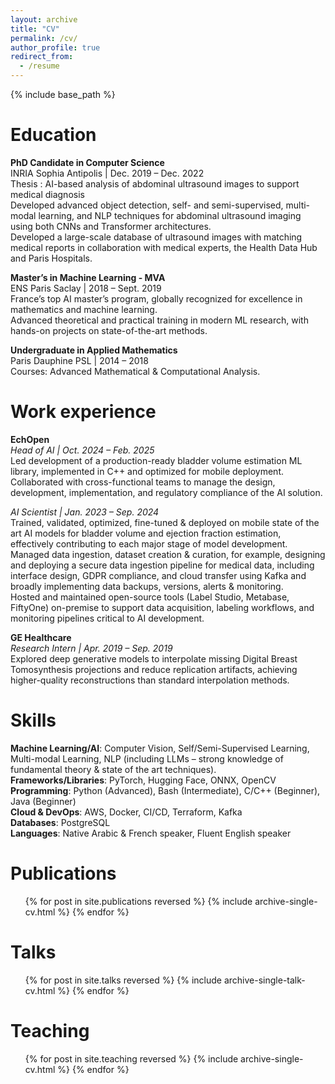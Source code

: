 ```yaml
---
layout: archive
title: "CV"
permalink: /cv/
author_profile: true
redirect_from:
  - /resume
---
```


{% include base_path %}

Education
======
**PhD Candidate in Computer Science**  
INRIA Sophia Antipolis | Dec. 2019 – Dec. 2022  
Thesis : AI-based analysis of abdominal ultrasound images to support medical diagnosis  
Developed advanced object detection, self- and semi-supervised, multi-modal learning, and NLP techniques for abdominal ultrasound imaging using both CNNs and Transformer architectures.  
Developed a large-scale database of ultrasound images with matching medical reports in collaboration with medical experts, the Health Data Hub and Paris Hospitals.

**Master’s in Machine Learning - MVA**  
ENS Paris Saclay | 2018 – Sept. 2019  
France’s top AI master’s program, globally recognized for excellence in mathematics and machine learning.  
Advanced theoretical and practical training in modern ML research, with hands-on projects on state-of-the-art methods.

**Undergraduate in Applied Mathematics**  
Paris Dauphine PSL | 2014 – 2018  
Courses: Advanced Mathematical & Computational Analysis.

Work experience
======
**EchOpen**  
*Head of AI | Oct. 2024 – Feb. 2025*  
Led development of a production-ready bladder volume estimation ML library, implemented in C++ and optimized for mobile deployment.  
Collaborated with cross-functional teams to manage the design, development, implementation, and regulatory compliance of the AI solution.  

*AI Scientist | Jan. 2023 – Sep. 2024*  
Trained, validated, optimized, fine-tuned & deployed on mobile state of the art AI models for bladder volume and ejection fraction estimation, effectively contributing to each major stage of model development.  
Managed data ingestion, dataset creation & curation, for example, designing and deploying a secure data ingestion pipeline for medical data, including interface design, GDPR compliance, and cloud transfer using Kafka and broadly implementing data backups, versions, alerts & monitoring.  
Hosted and maintained open-source tools (Label Studio, Metabase, FiftyOne) on-premise to support data acquisition, labeling workflows, and monitoring pipelines critical to AI development.

**GE Healthcare**  
*Research Intern | Apr. 2019 – Sep. 2019*  
Explored deep generative models to interpolate missing Digital Breast Tomosynthesis projections and reduce replication artifacts, achieving higher-quality reconstructions than standard interpolation methods.

Skills
======
**Machine Learning/AI**: Computer Vision, Self/Semi-Supervised Learning, Multi-modal Learning, NLP (including LLMs – strong knowledge of fundamental theory & state of the art techniques).  
**Frameworks/Libraries**: PyTorch, Hugging Face, ONNX, OpenCV  
**Programming**: Python (Advanced), Bash (Intermediate), C/C++ (Beginner), Java (Beginner)  
**Cloud & DevOps**: AWS, Docker, CI/CD, Terraform, Kafka  
**Databases**: PostgreSQL  
**Languages**: Native Arabic & French speaker, Fluent English speaker

Publications
======
<ul>{% for post in site.publications reversed %}
  {% include archive-single-cv.html %}
{% endfor %}</ul>

Talks
======
<ul>{% for post in site.talks reversed %}
  {% include archive-single-talk-cv.html  %}
{% endfor %}</ul>

Teaching
======
<ul>{% for post in site.teaching reversed %}
  {% include archive-single-cv.html %}
{% endfor %}</ul>

